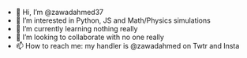 - 👋 Hi, I’m @zawadahmed37
- 👀 I’m interested in Python, JS and Math/Physics simulations
- 🌱 I’m currently learning nothing really
- 💞️ I’m looking to collaborate with no one really 
- 📫 How to reach me: my handler is @zawadahmed on Twtr and Insta

<!---
zawadahmed37/zawadahmed37 is a ✨ special ✨ repository because its `README.md` (this file) appears on your GitHub profile.
You can click the Preview link to take a look at your changes.
--->
